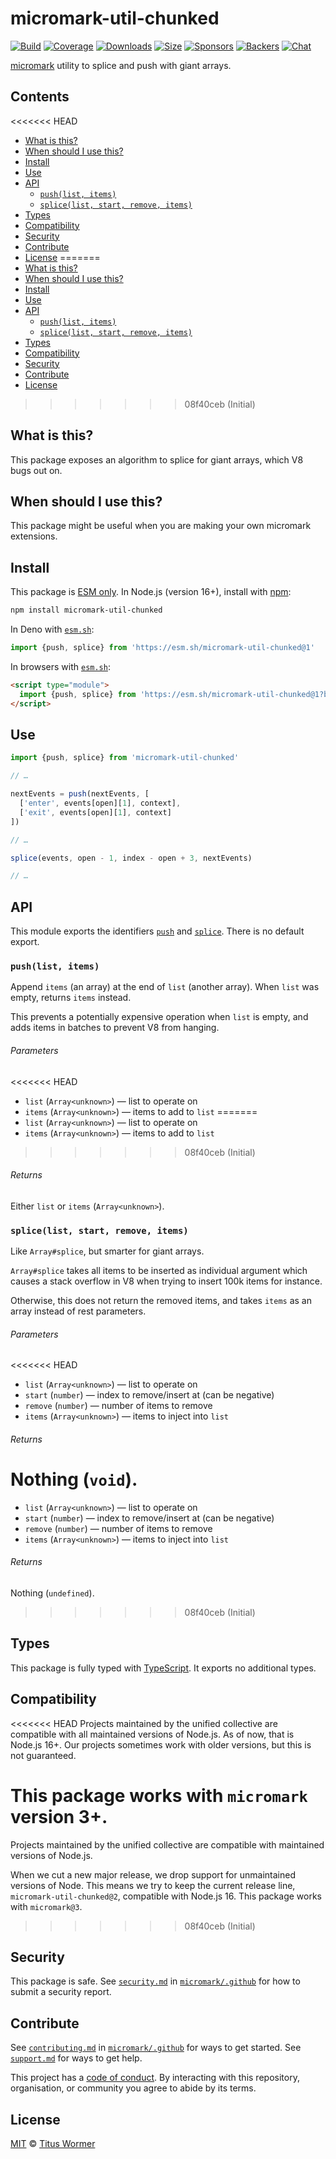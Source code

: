 # micromark-util-chunked

[![Build][build-badge]][build]
[![Coverage][coverage-badge]][coverage]
[![Downloads][downloads-badge]][downloads]
[![Size][bundle-size-badge]][bundle-size]
[![Sponsors][sponsors-badge]][opencollective]
[![Backers][backers-badge]][opencollective]
[![Chat][chat-badge]][chat]

[micromark][] utility to splice and push with giant arrays.

## Contents

<<<<<<< HEAD
*   [What is this?](#what-is-this)
*   [When should I use this?](#when-should-i-use-this)
*   [Install](#install)
*   [Use](#use)
*   [API](#api)
    *   [`push(list, items)`](#pushlist-items)
    *   [`splice(list, start, remove, items)`](#splicelist-start-remove-items)
*   [Types](#types)
*   [Compatibility](#compatibility)
*   [Security](#security)
*   [Contribute](#contribute)
*   [License](#license)
=======
* [What is this?](#what-is-this)
* [When should I use this?](#when-should-i-use-this)
* [Install](#install)
* [Use](#use)
* [API](#api)
  * [`push(list, items)`](#pushlist-items)
  * [`splice(list, start, remove, items)`](#splicelist-start-remove-items)
* [Types](#types)
* [Compatibility](#compatibility)
* [Security](#security)
* [Contribute](#contribute)
* [License](#license)
>>>>>>> 08f40ceb (Initial)

## What is this?

This package exposes an algorithm to splice for giant arrays, which V8 bugs
out on.

## When should I use this?

This package might be useful when you are making your own micromark extensions.

## Install

This package is [ESM only][esm].
In Node.js (version 16+), install with [npm][]:

```sh
npm install micromark-util-chunked
```

In Deno with [`esm.sh`][esmsh]:

```js
import {push, splice} from 'https://esm.sh/micromark-util-chunked@1'
```

In browsers with [`esm.sh`][esmsh]:

```html
<script type="module">
  import {push, splice} from 'https://esm.sh/micromark-util-chunked@1?bundle'
</script>
```

## Use

```js
import {push, splice} from 'micromark-util-chunked'

// …

nextEvents = push(nextEvents, [
  ['enter', events[open][1], context],
  ['exit', events[open][1], context]
])

// …

splice(events, open - 1, index - open + 3, nextEvents)

// …
```

## API

This module exports the identifiers [`push`][api-push]
and [`splice`][api-splice].
There is no default export.

### `push(list, items)`

Append `items` (an array) at the end of `list` (another array).
When `list` was empty, returns `items` instead.

This prevents a potentially expensive operation when `list` is empty,
and adds items in batches to prevent V8 from hanging.

###### Parameters

<<<<<<< HEAD
*   `list` (`Array<unknown>`)
    — list to operate on
*   `items` (`Array<unknown>`)
    — items to add to `list`
=======
* `list` (`Array<unknown>`)
  — list to operate on
* `items` (`Array<unknown>`)
  — items to add to `list`
>>>>>>> 08f40ceb (Initial)

###### Returns

Either `list` or `items` (`Array<unknown>`).

### `splice(list, start, remove, items)`

Like `Array#splice`, but smarter for giant arrays.

`Array#splice` takes all items to be inserted as individual argument which
causes a stack overflow in V8 when trying to insert 100k items for instance.

Otherwise, this does not return the removed items, and takes `items` as an
array instead of rest parameters.

###### Parameters

<<<<<<< HEAD
*   `list` (`Array<unknown>`)
    — list to operate on
*   `start` (`number`)
    — index to remove/insert at (can be negative)
*   `remove` (`number`)
    — number of items to remove
*   `items` (`Array<unknown>`)
    — items to inject into `list`

###### Returns

Nothing (`void`).
=======
* `list` (`Array<unknown>`)
  — list to operate on
* `start` (`number`)
  — index to remove/insert at (can be negative)
* `remove` (`number`)
  — number of items to remove
* `items` (`Array<unknown>`)
  — items to inject into `list`

###### Returns

Nothing (`undefined`).
>>>>>>> 08f40ceb (Initial)

## Types

This package is fully typed with [TypeScript][].
It exports no additional types.

## Compatibility

<<<<<<< HEAD
Projects maintained by the unified collective are compatible with all maintained
versions of Node.js.
As of now, that is Node.js 16+.
Our projects sometimes work with older versions, but this is not guaranteed.

This package works with `micromark` version 3+.
=======
Projects maintained by the unified collective are compatible with maintained
versions of Node.js.

When we cut a new major release, we drop support for unmaintained versions of
Node.
This means we try to keep the current release line,
`micromark-util-chunked@2`, compatible with Node.js 16.
This package works with `micromark@3`.
>>>>>>> 08f40ceb (Initial)

## Security

This package is safe.
See [`security.md`][securitymd] in [`micromark/.github`][health] for how to
submit a security report.

## Contribute

See [`contributing.md`][contributing] in [`micromark/.github`][health] for ways
to get started.
See [`support.md`][support] for ways to get help.

This project has a [code of conduct][coc].
By interacting with this repository, organisation, or community you agree to
abide by its terms.

## License

[MIT][license] © [Titus Wormer][author]

<!-- Definitions -->

[build-badge]: https://github.com/micromark/micromark/workflows/main/badge.svg

[build]: https://github.com/micromark/micromark/actions

[coverage-badge]: https://img.shields.io/codecov/c/github/micromark/micromark.svg

[coverage]: https://codecov.io/github/micromark/micromark

[downloads-badge]: https://img.shields.io/npm/dm/micromark-util-chunked.svg

[downloads]: https://www.npmjs.com/package/micromark-util-chunked

[bundle-size-badge]: https://img.shields.io/badge/dynamic/json?label=minzipped%20size&query=$.size.compressedSize&url=https://deno.bundlejs.com/?q=micromark-util-chunked

[bundle-size]: https://bundlejs.com/?q=micromark-util-chunked

[sponsors-badge]: https://opencollective.com/unified/sponsors/badge.svg

[backers-badge]: https://opencollective.com/unified/backers/badge.svg

[opencollective]: https://opencollective.com/unified

[npm]: https://docs.npmjs.com/cli/install

[esm]: https://gist.github.com/sindresorhus/a39789f98801d908bbc7ff3ecc99d99c

[esmsh]: https://esm.sh

[chat-badge]: https://img.shields.io/badge/chat-discussions-success.svg

[chat]: https://github.com/micromark/micromark/discussions

[license]: https://github.com/micromark/micromark/blob/main/license

[author]: https://wooorm.com

[health]: https://github.com/micromark/.github

[securitymd]: https://github.com/micromark/.github/blob/main/security.md

[contributing]: https://github.com/micromark/.github/blob/main/contributing.md

[support]: https://github.com/micromark/.github/blob/main/support.md

[coc]: https://github.com/micromark/.github/blob/main/code-of-conduct.md

[typescript]: https://www.typescriptlang.org

[micromark]: https://github.com/micromark/micromark

[api-push]: #pushlist-items

[api-splice]: #splicelist-start-remove-items

